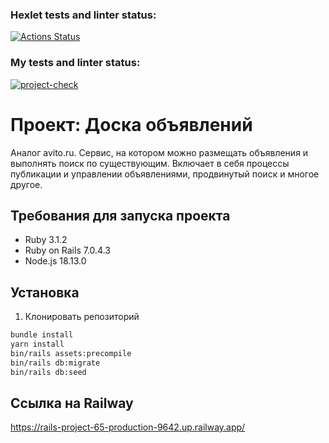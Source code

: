 ### Hexlet tests and linter status:
[![Actions Status](https://github.com/TheHexReader/rails-project-65/workflows/hexlet-check/badge.svg)](https://github.com/TheHexReader/rails-project-65/actions)

### My tests and linter status:
[![project-check](https://github.com/TheHexReader/rails-project-65/actions/workflows/project-check.yml/badge.svg)](https://github.com/TheHexReader/rails-project-65/actions/workflows/project-check.yml)

# Проект: Доска объявлений

Аналог avito.ru. Сервис, на котором можно размещать объявления и выполнять поиск по существующим. Включает в себя процессы публикации и управлении объявлениями, продвинутый поиск и многое другое.

## Требования для запуска проекта

- Ruby 3.1.2
- Ruby on Rails 7.0.4.3
- Node.js 18.13.0

## Установка

1. Клонировать репозиторий


```bash
bundle install
yarn install
bin/rails assets:precompile
bin/rails db:migrate
bin/rails db:seed
```

## Ссылка на Railway
https://rails-project-65-production-9642.up.railway.app/
